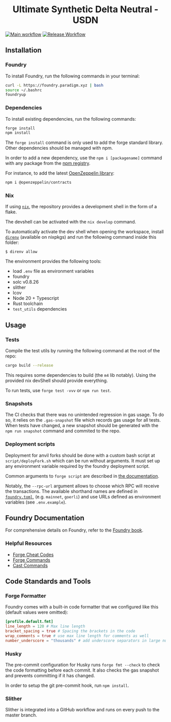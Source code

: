 # <h1 align="center">Ultimate Synthetic Delta Neutral - USDN</h1>

[![Main workflow](https://github.com/SmarDex-Ecosystem/usdn-contracts/actions/workflows/ci.yml/badge.svg)](https://github.com/SmarDex-Ecosystem/usdn-contracts/actions/workflows/ci.yml)
[![Release Workflow](https://github.com/SmarDex-Ecosystem/usdn-contracts/actions/workflows/release.yml/badge.svg)](https://github.com/SmarDex-Ecosystem/usdn-contracts/actions/workflows/release.yml)

## Installation

### Foundry

To install Foundry, run the following commands in your terminal:

```bash
curl -L https://foundry.paradigm.xyz | bash
source ~/.bashrc
foundryup
```

### Dependencies

To install existing dependencies, run the following commands:

```bash
forge install
npm install
```

The `forge install` command is only used to add the forge standard library. Other dependencies should be managed with
npm.

In order to add a new dependency, use the `npm i [packagename]` command with any package from the
[npm registry](https://www.npmjs.com/).

For instance, to add the latest [OpenZeppelin library](https://github.com/OpenZeppelin/openzeppelin-contracts):

```bash
npm i @openzeppelin/contracts
```

### Nix

If using [`nix`](https://nixos.org/), the repository provides a development shell in the form of a flake.

The devshell can be activated with the `nix develop` command.

To automatically activate the dev shell when opening the workspace, install [`direnv`](https://direnv.net/)
(available on nixpkgs) and run the following command inside this folder:

```console
$ direnv allow
```

The environment provides the following tools:

- load `.env` file as environment variables
- foundry
- solc v0.8.26
- slither
- lcov
- Node 20 + Typescript
- Rust toolchain
- `test_utils` dependencies

## Usage

### Tests

Compile the test utils by running the following command at the root of the repo:

```bash
cargo build --release
```

This requires some dependencies to build (the `m4` lib notably). Using the provided nix devShell should provide
everything.

To run tests, use `forge test -vvv` or `npm run test`.

### Snapshots

The CI checks that there was no unintended regression in gas usage. To do so, it relies on the `.gas-snapshot` file
which records gas usage for all tests. When tests have changed, a new snapshot should be generated with the
`npm run snapshot` command and commited to the repo.

### Deployment scripts

Deployment for anvil forks should be done with a custom bash script at `script/deployFork.sh` which can be run without
arguments. It must set up any environment variable required by the foundry deployment script.

Common arguments to `forge script` are described in
[the documentation](https://book.getfoundry.sh/reference/forge/forge-script#forge-script).

Notably, the `--rpc-url` argument allows to choose which RPC will receive the transactions. The available shorthand
names are defined in [`foundry.toml`](https://github.com/SmarDex-Ecosystem/usdn-contracts/blob/main/foundry.toml),
(e.g. `mainnet`, `goerli`) and use URLs defined as environment variables (see `.env.example`).

## Foundry Documentation

For comprehensive details on Foundry, refer to the [Foundry book](https://book.getfoundry.sh/).

### Helpful Resources

- [Forge Cheat Codes](https://book.getfoundry.sh/cheatcodes/)
- [Forge Commands](https://book.getfoundry.sh/reference/forge/)
- [Cast Commands](https://book.getfoundry.sh/reference/cast/)

## Code Standards and Tools

### Forge Formatter

Foundry comes with a built-in code formatter that we configured like this (default values were omitted):

```toml
[profile.default.fmt]
line_length = 120 # Max line length
bracket_spacing = true # Spacing the brackets in the code
wrap_comments = true # use max line length for comments as well
number_underscore = "thousands" # add underscore separators in large numbers
```

### Husky

The pre-commit configuration for Husky runs `forge fmt --check` to check the code formatting before each commit. It also
checks the gas snapshot and prevents committing if it has changed.

In order to setup the git pre-commit hook, run `npm install`.

### Slither

Slither is integrated into a GitHub workflow and runs on every push to the master branch.
